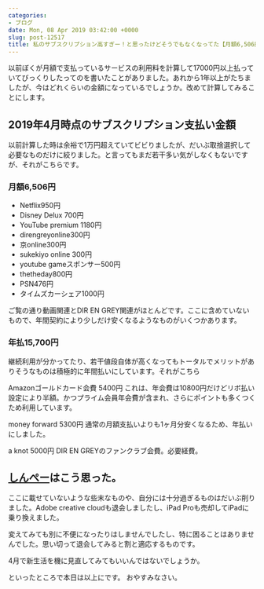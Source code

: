 ```yaml
---
categories:
- ブログ
date: Mon, 08 Apr 2019 03:42:00 +0000
slug: post-12517
title: 私のサブスクリプション高すぎー！と思ったけどそうでもなくなってた【月額6,506円】
---
```


以前ぼくが月額で支払っているサービスの利用料を計算して17000円以上払っていてびっくりしたってのを書いたことがありました。あれから1年以上がたちましたが、今はどれくらいの金額になっているでしょうか。改めて計算してみることにします。

<!--more--> 

<h2>2019年4月時点のサブスクリプション支払い金額</h2>
以前計算した時は余裕で1万円超えていてビビりましたが、だいぶ取捨選択して必要なものだけに絞りました。と言ってもまだ若干多い気がしなくもないですが、それがこちらです。

<h3>月額6,506円</h3>
<ul>
<li>Netflix950円</li>
<li>Disney Delux 700円</li>
<li>YouTube premium 1180円</li>
<li>direngreyonline300円</li>
<li>京online300円</li>
<li>sukekiyo online 300円</li>
<li>youtube gameスポンサー500円</li>
<li>thetheday800円</li>
<li>PSN476円</li>
<li>タイムズカーシェア1000円</li>
</ul>

ご覧の通り動画関連とDIR EN GREY関連がほとんどです。ここに含めていないもので、年間契約により少しだけ安くなるようなものがいくつかあります。

<h3>年払15,700円</h3>
継続利用が分かってたり、若干値段自体が高くなってもトータルでメリットがありそうなものは積極的に年間払いにしています。それがこちら

Amazonゴールドカード会費 5400円
これは、年会費は10800円だけどリボ払い設定により半額。かつプライム会員年会費が含まれ、さらにポイントも多くつくため利用しています。

money forward 5300円
通常の月額支払いよりも1ヶ月分安くなるため、年払いにしました。

a knot 5000円
DIR EN GREYのファンクラブ会費。必要経費。

<h2><a href="https://twitter.com/s_s_p_y">しんぺー</a>はこう思った。</h2>

ここに載せていないような些末なものや、自分には十分過ぎるものはだいぶ削りました。Adobe creative cloudも退会しましたし、iPad Proも売却してiPadに乗り換えました。

変えてみても別に不便になったりはしませんでしたし、特に困ることはありませんでした。思い切って退会してみると割と適応するものです。

4月で新生活を機に見直してみてもいいんではないでしょうか。

といったところで本日は以上にです。
おやすみなさい。